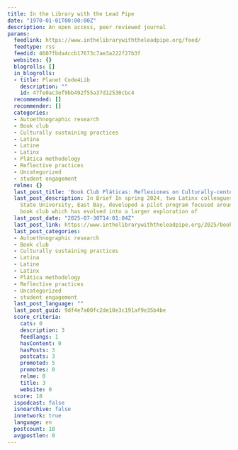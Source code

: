 ```yaml
---
title: In the Library with the Lead Pipe
date: "1970-01-01T00:00:00Z"
description: An open access, peer reviewed journal
params:
  feedlink: https://www.inthelibrarywiththeleadpipe.org/feed/
  feedtype: rss
  feedid: 4607fbda4ccb17673c7ae3a222f27b3f
  websites: {}
  blogrolls: []
  in_blogrolls:
  - title: Planet Code4Lib
    description: ""
    id: 47fe0ac3ef9bb492f55a37d12530cbc4
  recommended: []
  recommender: []
  categories:
  - Autoethnographic research
  - Book club
  - Culturally sustaining practices
  - Latina
  - Latine
  - Latinx
  - Plática methodology
  - Reflective practices
  - Uncategorized
  - student engagement
  relme: {}
  last_post_title: 'Book Club Pláticas: Reflexiones on Culturally-centered Methodologies'
  last_post_description: In Brief In spring 2024, two Latinx colleagues at California
    State University, East Bay, developed a pilot program focused around hosting a
    book club which has evolved into a larger exploration of
  last_post_date: "2025-07-30T14:01:04Z"
  last_post_link: https://www.inthelibrarywiththeleadpipe.org/2025/book-club-platicas/
  last_post_categories:
  - Autoethnographic research
  - Book club
  - Culturally sustaining practices
  - Latina
  - Latine
  - Latinx
  - Plática methodology
  - Reflective practices
  - Uncategorized
  - student engagement
  last_post_language: ""
  last_post_guid: 9df4e7a00fc2de10e3c191af9e35b4be
  score_criteria:
    cats: 0
    description: 3
    feedlangs: 1
    hasContent: 0
    hasPosts: 3
    postcats: 3
    promoted: 5
    promotes: 0
    relme: 0
    title: 3
    website: 0
  score: 18
  ispodcast: false
  isnoarchive: false
  innetwork: true
  language: en
  postcount: 10
  avgpostlen: 0
---
```

